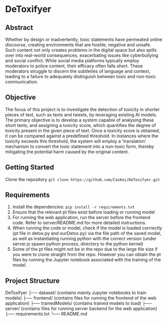 # DeToxifyer

## Abstract
Whether by design or inadvertently, toxic statements have permeated online discourse, creating environments that are hostile, negative and unsafe. Such content not only creates problems in the digital space but also spills over into real-world consequences, exacerbating issues like cyberbullying and social conflict. While social media platforms typically employ moderators to police content, their efficacy often falls short. These moderators struggle to discern the subtleties of language and context, leading to a failure to adequately distinguish between toxic and non-toxic communication.

## Objective
The focus of this project is to investigate the detection of toxicity in shorter pieces of text, such as texts and tweets, by leveraging existing AI models. The primary objective is to develop a system capable of analysing these short texts, and assigning a toxicity score, which quantifies the degree of toxicity present in the given piece of text. Once a toxicity score is obtained, it can be compared against a predefined threshold. In instances where the toxicity exceeds this threshold, the system will employ a 'translation' mechanism to convert the toxic statement into a non-toxic form, thereby mitigating the potential harm caused by the original content.

## Getting Started
Clone the repository
```git clone https://github.com/CasKei/DeToxifyer.git```

## Requirements
1. Install the dependencies: `pip install -r requirements.txt`
2. Ensure that the relevant pt files exist before loading or running model
3. For running the web application, run the server before the frontend code. Refer to server/README.md for more detailed instructions.
4. When running the code or model, check if the model is loaded corrrectly (pt file in detox.py and ourDetox.py) via the file path of the saved model, as well as instantiating running python with the correct version (under server.js spawn python process, directory to the python kernel)
5. Some of the pt files might not be in the repo due to the large file size if you were to clone straight from the repo. However you can obtain the pt files by running the Jupyter notebook associated with the training of the model. 

## Project Structure
DeToxifyer
├── dataset/ (contains mainly Jupyter notebooks to train models)
├── frontend/ (contains files for running the frontend of the web application)
├── trainedModels/ (contains trained models to load)
├── server/ (contains files for running server backend for the web application)
├── requirements.txt
└── README.md